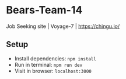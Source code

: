 # Bears-Team-14

Job Seeking site | Voyage-7 | https://chingu.io/

## Setup

- Install dependencies: `npm install`
- Run in terminal: `npm run dev`
- Visit in browser: `localhost:3000`
